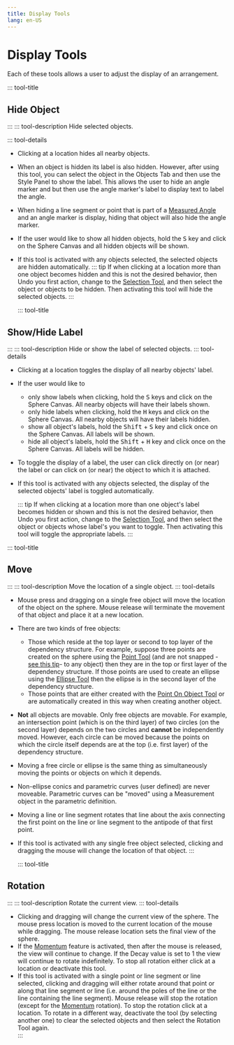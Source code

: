 ```yaml
---
title: Display Tools
lang: en-US
---
```


# Display Tools

Each of these tools allows a user to adjust the display of an arrangement.

::: tool-title

## Hide Object

:::
::: tool-description
Hide selected objects.

::: tool-details

- Clicking at a location hides all nearby objects.
- When an object is hidden its label is also hidden. However, after using this tool, you can select the object in the Objects Tab and then use the Style Panel to show the label. This allows the user to hide an angle marker and but then use the angle marker's label to display text to label the angle.
- When hiding a line segment or point that is part of a [Measured Angle](/tools/measurement.html#angle) and an angle marker is display, hiding that object will also hide the angle marker.
- If the user would like to show all hidden objects, hold the <kbd>S</kbd> key and click on the Sphere Canvas and all hidden objects will be shown.
- If this tool is activated with any objects selected, the selected objects are hidden automatically.
  ::: tip
  If when clicking at a location more than one object becomes hidden and this is not the desired behavior, then Undo you first action, change to the [Selection Tool](edit.html#selection), and then select the object or objects to be hidden. Then activating this tool will hide the selected objects.
  :::

  ::: tool-title

## Show/Hide Label

:::
::: tool-description
Hide or show the label of selected objects.
::: tool-details

- Clicking at a location toggles the display of all nearby objects' label.
- If the user would like to

  - only show labels when clicking, hold the <kbd>S</kbd> keys and click on the Sphere Canvas. All nearby objects will have their labels shown.
  - only hide labels when clicking, hold the <kbd>H</kbd> keys and click on the Sphere Canvas. All nearby objects will have their labels hidden.
  - show all object's labels, hold the <kbd>Shift</kbd> + <kbd>S</kbd> key and click once on the Sphere Canvas. All labels will be shown.
  - hide all object's labels, hold the <kbd>Shift</kbd> + <kbd>H</kbd> key and click once on the Sphere Canvas. All labels will be hidden.

- To toggle the display of a label, the user can click directly on (or near) the label or can click on (or near) the object to which it is attached.
- If this tool is activated with any objects selected, the display of the selected objects' label is toggled automatically.

  ::: tip
  If when clicking at a location more than one object's label becomes hidden or shown and this is not the desired behavior, then Undo you first action, change to the [Selection Tool](edit.html#selection), and then select the object or objects whose label's you want to toggle. Then activating this tool will toggle the appropriate labels.
  :::

::: tool-title

## Move

:::
::: tool-description
Move the location of a single object.
::: tool-details

- Mouse press and dragging on a single free object will move the location of the object on the sphere. Mouse release will terminate the movement of that object and place it at a new location.
- There are two kinds of free objects:
  - Those which reside at the top layer or second to top layer of the dependency structure. For example, suppose three points are created on the sphere using the [Point Tool](/tools/basic.html#point) (and are not snapped - [see this tip](/tools/basic.html#point)- to any object) then they are in the top or first layer of the dependency structure. If those points are used to create an ellipse using the [Ellipse Tool](/tools/basic.html#ellipse) then the ellipse is in the second layer of the dependency structure.
  - Those points that are either created with the [Point On Object Tool](/tools/construction.html#point-on-object) or are automatically created in this way when creating another object.
- **Not** all objects are movable. Only free objects are movable. For example, an intersection point (which is on the third layer) of two circles (on the second layer) depends on the two circles and **cannot** be independently moved. However, each circle can be moved because the points on which the circle itself depends are at the top (i.e. first layer) of the dependency structure.
- Moving a free circle or ellipse is the same thing as simultaneously moving the points or objects on which it depends.
- Non-ellipse conics and parametric curves (user defined) are never moveable. Parametric curves can be "moved" using a Measurement object in the parametric definition.
- Moving a line or line segment rotates that line about the axis connecting the first point on the line or line segment to the antipode of that first point.
- If this tool is activated with any single free object selected, clicking and dragging the mouse will change the location of that object.
  :::

  ::: tool-title

## Rotation

:::
::: tool-description
Rotate the current view.
::: tool-details

- Clicking and dragging will change the current view of the sphere. The mouse press location is moved to the current location of the mouse while dragging. The mouse release location sets the final view of the sphere.
- If the [Momentum](/userguide/#top-region-title-bar) feature is activated, then after the mouse is released, the view will continue to change. If the Decay value is set to 1 the view will continue to rotate indefinitely. To stop all rotation either click at a location or deactivate this tool.
- If this tool is activated with a single point or line segment or line selected, clicking and dragging will either rotate around that point or along that line segment or line (i.e. around the poles of the line or the line containing the line segment). Mouse release will stop the rotation (except for the [Momentum](/userguide/#top-region-title-bar) rotation). To stop the rotation click at a location. To rotate in a different way, deactivate the tool (by selecting another one) to clear the selected objects and then select the Rotation Tool again.  
  :::
